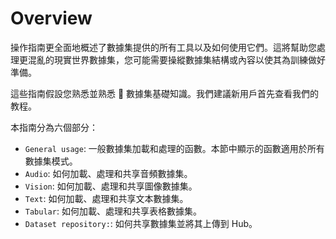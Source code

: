 # Overview

操作指南更全面地概述了數據集提供的所有工具以及如何使用它們。這將幫助您處理更混亂的現實世界數據集，您可能需要操縱數據集結構或內容以使其為訓練做好準備。

這些指南假設您熟悉並熟悉 🤗 數據集基礎知識。我們建議新用戶首先查看我們的教程。

本指南分為六個部分：

- `General usage`: 一般數據集加載和處理的函數。本節中顯示的函數適用於所有數據集模式。
- `Audio`: 如何加載、處理和共享音頻數據集。
- `Vision`: 如何加載、處理和共享圖像數據集。
- `Text`: 如何加載、處理和共享文本數據集。
- `Tabular`: 如何加載、處理和共享表格數據集。
- `Dataset repository:`: 如何共享數據集並將其上傳到 Hub。

